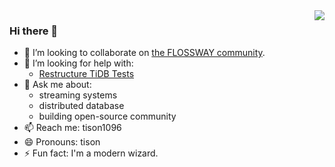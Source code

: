 <img align="right" src="https://github-readme-stats.vercel.app/api?username=tisonkun&show_icons=true&icon_color=CE1D2D&text_color=718096&bg_color=00000000&hide_title=true&hide_border=true" />

### Hi there 👋

- 👯 I’m looking to collaborate on [the FLOSSWAY community](https://github.com/flossway/flossway).
- 🤔 I’m looking for help with:
  - [Restructure TiDB Tests](https://github.com/pingcap/tidb/issues/26022)
- 💬 Ask me about:
  - streaming systems
  - distributed database
  - building open-source community
- 📫 Reach me: tison1096
- 😄 Pronouns: tison
- ⚡ Fun fact: I'm a modern wizard.
